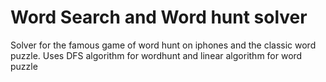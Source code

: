 # Word Search and Word hunt solver
Solver for the famous game of word hunt on iphones and the classic word puzzle.
Uses DFS algorithm for wordhunt and linear algorithm for word puzzle

